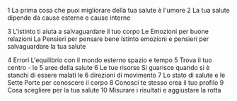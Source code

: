 1 La prima cosa che puoi migliorare della tua salute è l'umore
2 La tua salute dipende da cause esterne e cause interne

3 L'istinto ti aiuta a salvaguardare il tuo corpo
	Le Emozioni per buone relazioni
	La Pensieri per pensare bene 
Istinto emozioni e pensieri per salvaguardare la tua salute

4 Errori L'equilibrio con il mondo esterno spazio e tempo 
5  Trova il tuo centro - le 5 aree della salute
6 Le tue risorse Si guarisce quando si è stanchi di essere malati le 6 direzioni di movimento 
7 Lo stato di salute e le Sette Porte per conoscere il corpo 
8 Conosci te stesso crea il tuo profilo
9 Cosa scegliere per la tua salute 
10 Misurare i risultati e aggiustare la rotta

<!--stackedit_data:
eyJoaXN0b3J5IjpbLTkwNTgzMzU2NV19
-->